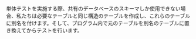 単体テストを実施する際、共有のデータベースのスキーマしか使用できない場合、私たちは必要なテーブルと同じ構造のテーブルを作成し、これらのテーブルに別名を付けます。そして、プログラム内で元のテーブルを別名のテーブルに置き換えてからテストを行います。

